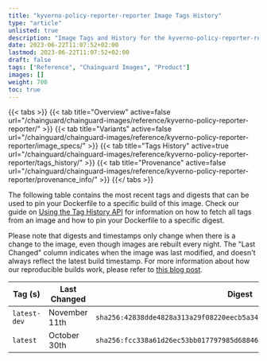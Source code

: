 ```yaml
---
title: "kyverno-policy-reporter-reporter Image Tags History"
type: "article"
unlisted: true
description: "Image Tags and History for the kyverno-policy-reporter-reporter Chainguard Image"
date: 2023-06-22T11:07:52+02:00
lastmod: 2023-06-22T11:07:52+02:00
draft: false
tags: ["Reference", "Chainguard Images", "Product"]
images: []
weight: 700
toc: true
---
```


{{< tabs >}}
{{< tab title="Overview" active=false url="/chainguard/chainguard-images/reference/kyverno-policy-reporter-reporter/" >}}
{{< tab title="Variants" active=false url="/chainguard/chainguard-images/reference/kyverno-policy-reporter-reporter/image_specs/" >}}
{{< tab title="Tags History" active=true url="/chainguard/chainguard-images/reference/kyverno-policy-reporter-reporter/tags_history/" >}}
{{< tab title="Provenance" active=false url="/chainguard/chainguard-images/reference/kyverno-policy-reporter-reporter/provenance_info/" >}}
{{</ tabs >}}

The following table contains the most recent tags and digests that can be used to pin your Dockerfile to a specific build of this image. Check our guide on [Using the Tag History API](/chainguard/chainguard-images/using-the-tag-history-api/) for information on how to fetch all tags from an image and how to pin your Dockerfile to a specific digest.

Please note that digests and timestamps only change when there is a change to the image, even though images are rebuilt every night. The "Last Changed" column indicates when the image was last modified, and doesn't always reflect the latest build timestamp. For more information about how our reproducible builds work, please refer to [this blog post](https://www.chainguard.dev/unchained/reproducing-chainguards-reproducible-image-builds).

| Tag (s)       | Last Changed  | Digest                                                                    |
|---------------|---------------|---------------------------------------------------------------------------|
|  `latest-dev` | November 11th | `sha256:42838dde4828a313a29f08220eecb5a3472c3993d3c045228a1d0379c3be7027` |
|  `latest`     | October 30th  | `sha256:fcc338a61d26ec53bb017797985d68846752b23f483b8f9637d89922f9310be7` |

